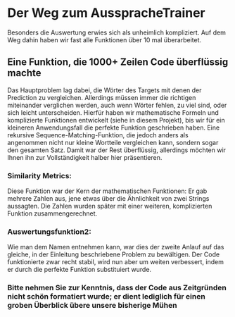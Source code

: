 # Der Weg zum AusspracheTrainer
Besonders die Auswertung erwies sich als unheimlich kompliziert. Auf dem Weg dahin haben wir fast alle Funktionen über 10 mal überarbeitet.

## Eine Funktion, die 1000+ Zeilen Code überflüssig machte
Das Hauptproblem lag dabei, die Wörter des Targets mit denen der Prediction zu vergleichen. Allerdings müssen immer die richtigen miteinander verglichen werden, auch wenn Wörter fehlen, zu viel sind, oder sich leicht unterscheiden. Hierfür haben wir mathematische Formeln und komplizierte Funktionen entwickelt (siehe in diesem Projekt), bis wir für ein kleineren Anwendungsfall die perfekte Funktion geschrieben haben. Eine rekursive Sequence-Matching-Funktion, die jedoch anders als angenommen nicht nur kleine Wortteile vergleichen kann, sondern sogar den gesamten Satz. Damit war der Rest überflüssig, allerdings möchten wir Ihnen ihn zur Vollständigkeit halber hier präsentieren.


### Similarity Metrics:
Diese Funktion war der Kern der mathematischen Funktionen: Er gab mehrere Zahlen aus, jene etwas über die Ähnlichkeit von zwei Strings aussagten. Die Zahlen wurden später mit einer weiteren, komplizierten Funktion zusammengerechnet.

### Auswertungsfunktion2:
Wie man dem Namen entnehmen kann, war dies der zweite Anlauf auf das gleiche, in der Einleitung beschriebene Problem zu bewältigen. Der Code funktionierte zwar recht stabil, wird nun aber um weiten verbessert, indem er durch die perfekte Funktion substituiert wurde. 

### Bitte nehmen Sie zur Kenntnis, dass der Code aus Zeitgründen nicht schön formatiert wurde; er dient lediglich für einen groben Überblick übere unsere bisherige Mühen
